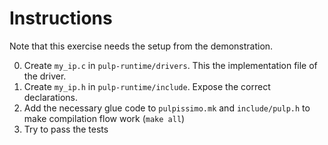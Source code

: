 # Instructions
Note that this exercise needs the setup from the demonstration.

0. Create `my_ip.c` in `pulp-runtime/drivers`. This the
   implementation file of the driver.
1. Create `my_ip.h` in `pulp-runtime/include`. Expose the
   correct declarations.
2. Add the necessary glue code to `pulpissimo.mk` and `include/pulp.h` to make
   compilation flow work (`make all`)
3. Try to pass the tests
